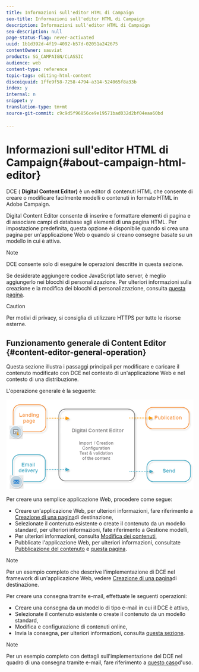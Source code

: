 ```yaml
---
title: Informazioni sull'editor HTML di Campaign
seo-title: Informazioni sull'editor HTML di Campaign
description: Informazioni sull'editor HTML di Campaign
seo-description: null
page-status-flag: never-activated
uuid: 1b1d392d-4f19-4092-b57d-02051a242675
contentOwner: sauviat
products: SG_CAMPAIGN/CLASSIC
audience: web
content-type: reference
topic-tags: editing-html-content
discoiquuid: 1ffe9f58-7258-4794-a314-524065f8a33b
index: y
internal: n
snippet: y
translation-type: tm+mt
source-git-commit: c9c9d5f96856ce9e19571bad032d2bf04eaa60bd

---
```



# Informazioni sull&#39;editor HTML di Campaign{#about-campaign-html-editor}

DCE ( **Digital Content Editor)** è un editor di contenuti HTML che consente di creare o modificare facilmente modelli o contenuti in formato HTML in Adobe Campaign.

Digital Content Editor consente di inserire e formattare elementi di pagina e di associare campi di database agli elementi di una pagina HTML. Per impostazione predefinita, questa opzione è disponibile quando si crea una pagina per un&#39;applicazione Web o quando si creano consegne basate su un modello in cui è attiva.

>[!NOTE]
>
>DCE consente solo di eseguire le operazioni descritte in questa sezione.
>
>Se desiderate aggiungere codice JavaScript lato server, è meglio aggiungerlo nei blocchi di personalizzazione. Per ulteriori informazioni sulla creazione e la modifica dei blocchi di personalizzazione, consulta [questa pagina](../../delivery/using/personalization-blocks.md).

>[!CAUTION]
>
>Per motivi di privacy, si consiglia di utilizzare HTTPS per tutte le risorse esterne.

## Funzionamento generale di Content Editor {#content-editor-general-operation}

Questa sezione illustra i passaggi principali per modificare e caricare il contenuto modificato con DCE nel contesto di un&#39;applicazione Web e nel contesto di una distribuzione.

L&#39;operazione generale è la seguente:

![](assets/dce_schema.png)

Per creare una semplice applicazione Web, procedere come segue:

* Creare un&#39;applicazione Web, per ulteriori informazioni, fare riferimento a [Creazione di una pagina](../../web/using/creating-a-landing-page.md)di destinazione,
* Selezionate il contenuto esistente o create il contenuto da un modello standard, per ulteriori informazioni, fate riferimento a Gestione [](../../web/using/template-management.md)modelli,
* Per ulteriori informazioni, consulta [Modifica dei contenuti](../../web/using/editing-content.md),
* Pubblicate l&#39;applicazione Web, per ulteriori informazioni, consultate [Pubblicazione del contenuto](../../web/using/creating-a-landing-page.md#step-3---publishing-content) e [questa pagina](../../web/using/publishing-a-web-form.md#managing-web-forms-delivery-and-tracking).

>[!NOTE]
>
>Per un esempio completo che descrive l&#39;implementazione di DCE nel framework di un&#39;applicazione Web, vedere [Creazione di una pagina](../../web/using/creating-a-landing-page.md)di destinazione.

Per creare una consegna tramite e-mail, effettuate le seguenti operazioni:

* Creare una consegna da un modello di tipo e-mail in cui il DCE è attivo,
* Selezionate il contenuto esistente o create il contenuto da un modello standard,
* Modifica e configurazione di contenuti online,
* Invia la consegna, per ulteriori informazioni, consulta [questa sezione](../../delivery/using/communication-channels.md).

>[!NOTE]
>
>Per un esempio completo con dettagli sull&#39;implementazione del DCE nel quadro di una consegna tramite e-mail, fare riferimento a [questo caso](../../web/using/use-case--creating-an-email-delivery.md)d&#39;uso.


